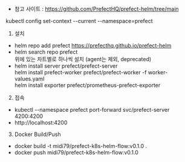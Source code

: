 - 참고 사이트 : https://github.com/PrefectHQ/prefect-helm/tree/main


kubectl config set-context --current --namespace=prefect

1. 설치
- helm repo add prefect https://prefecthq.github.io/prefect-helm
- helm search repo prefect <br>
  위에 있는 차트별로 하나씩 설치 (agent는 제외, deprecated)
- helm install server prefect/prefect-server <br>
  helm install prefect-worker prefect/prefect-worker -f worker-values.yaml<br>
  helm install exporter prefect/prometheus-prefect-exporter<br>

2. 접속
- kubectl --namespace prefect port-forward svc/prefect-server 4200:4200
- http://localhost:4200


3. Docker Build/Push
- docker build -t midi79/prefect-k8s-helm-flow:v0.1.0 .
- docker push midi79/prefect-k8s-helm-flow:v0.1.0


